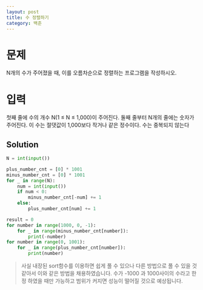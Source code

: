 ```yaml
---
layout: post
title: 수 정렬하기
category: 백준
---
```

# 문제
N개의 수가 주어졌을 때, 이를 오름차순으로 정렬하는 프로그램을 작성하시오.

# 입력
첫째 줄에 수의 개수 N(1 ≤ N ≤ 1,000)이 주어진다. 둘째 줄부터 N개의 줄에는 숫자가 주어진다. 이 수는 절댓값이 1,000보다 작거나 같은 정수이다. 수는 중복되지 않는다

## Solution
```python
N = int(input())

plus_number_cnt = [0] * 1001
minus_number_cnt = [0] * 1001
for _ in range(N):
    num = int(input())
    if num < 0:
        minus_number_cnt[-num] += 1
    else:
        plus_number_cnt[num] += 1

result = 0
for number in range(1000, 0, -1):
    for _ in range(minus_number_cnt[number]):
        print(-number)
for number in range(0, 1001):
    for _ in range(plus_number_cnt[number]):
        print(number)
```
> 사실 내장된 sort함수를 이용하면 쉽게 풀 수 있으나 다른 방법으로 풀 수 있을 것 같아서 이와 같은 방법을 채용하였습니다. 수가 -1000 과 1000사이의 수라고 한정 하였을 때만 가능하고 범위가 커지면 성능이 떨어질 것으로 예상됩니다. 